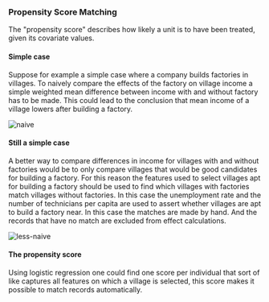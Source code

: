 ### Propensity Score Matching

The "propensity score" describes how likely a unit is to have been treated, given its covariate values. 
#### Simple case
Suppose for example a simple case where a company builds factories in villages. To naively compare the effects of the factory on village income a simple weighted mean difference between income with and without factory has to be made. This could lead to the conclusion that mean income of a village lowers after building a factory.

![naive](https://github.com/user-attachments/assets/779a2a92-69d3-412c-9985-0b2406054fab)

#### Still a simple case

A better way to compare differences in income for villages with and without factories would be to only compare villages that would be good candidates for building a factory. For this reason the features used to select villages apt for building a factory should be used to find which villages with factories match villages without factories. In this case the unemployment rate and the number of technicians per capita are used to assert whether villages are apt to build a factory near. In this case the matches are made by hand. And the records that have no match are excluded from effect calculations.

![less-naive](https://github.com/user-attachments/assets/f31637ab-e60d-4915-af2e-bece96fd6a72)

#### The propensity score

Using logistic regression one could find one score per individual that sort of like captures all features on which a village is selected, this score makes it possible to match records automatically. 








